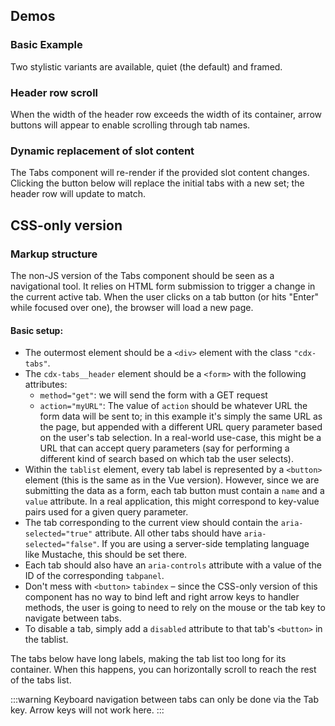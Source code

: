 <script setup>
import { ref, onMounted } from 'vue';
import BasicTabs from '@/../component-demos/tabs/examples/BasicTabs.vue';
import ManyTabs from '@/../component-demos/tabs/examples/ManyTabs.vue';
import DynamicallyGeneratedTabs from '@/../component-demos/tabs/examples/DynamicallyGeneratedTabs.vue';

const controlsConfig = [
	{
		name: 'framed',
		type: 'boolean'
	}
];

const url = ref( null );
const currentCssTabId = ref( '' );

onMounted( () => {
	url.value = new URL( window.location.href );
	url.value.hash = 'css-only-version';
	const searchParams = new URLSearchParams( window.location.search );
	currentCssTabId.value = searchParams.get( 'tab' ) || 'form-tabs-1';
} );
</script>

## Demos
### Basic Example

Two stylistic variants are available, quiet (the default) and framed.

<cdx-demo-wrapper :controls-config="controlsConfig">
<template v-slot:demo="{ propValues }">
<basic-tabs v-bind="propValues" />
</template>

<template v-slot:code>

:::code-group

<<< @/../component-demos/tabs/examples/BasicTabs.vue [NPM]

<<< @/../component-demos/tabs/examples-mw/BasicTabs.vue [MediaWiki]

:::

</template>
</cdx-demo-wrapper>

### Header row scroll

When the width of the header row exceeds the width of its container, arrow buttons will appear to
enable scrolling through tab names.

<cdx-demo-wrapper :controls-config="controlsConfig">
<template v-slot:demo="{ propValues }">
<many-tabs v-bind="propValues" />
</template>

<template v-slot:code>

:::code-group

<<< @/../component-demos/tabs/examples/ManyTabs.vue [NPM]

<<< @/../component-demos/tabs/examples-mw/ManyTabs.vue [MediaWiki]

:::

</template>
</cdx-demo-wrapper>

### Dynamic replacement of slot content

The Tabs component will re-render if the provided slot content changes.
Clicking the button below will replace the initial tabs with a new set;
the header row will update to match.

<cdx-demo-wrapper>
<template v-slot:demo="{ propValues }">
<dynamically-generated-tabs v-bind="propValues" />
</template>

<template v-slot:code>

:::code-group

<<< @/../component-demos/tabs/examples/DynamicallyGeneratedTabs.vue [NPM]

<<< @/../component-demos/tabs/examples-mw/DynamicallyGeneratedTabs.vue [MediaWiki]

:::

</template>
</cdx-demo-wrapper>

## CSS-only version

### Markup structure

The non-JS version of the Tabs component should be seen as a navigational tool.
It relies on HTML form submission to trigger a change in the current active tab.
When the user clicks on a tab button (or hits "Enter" while focused over one),
the browser will load a new page.

#### Basic setup:

- The outermost element should be a `<div>` element with the class `"cdx-tabs"`.
- The `cdx-tabs__header` element should be a `<form>` with the following attributes:
  - `method="get"`: we will send the form with a GET request
  - `action="myURL"`: The value of `action` should be whatever URL the form data
	will be sent to; in this example it's simply the same URL as the page, but
	appended with a different URL query parameter based on the user's tab selection.
	In a real-world use-case, this might be a URL that can accept query parameters
	(say for performing a different kind of search based on which tab the user
	selects).
- Within the `tablist` element, every tab label is represented by a `<button>` element (this is
  the same as in the Vue version). However, since we are submitting the data as a form, each
  tab button must contain a `name` and a `value` attribute. In a real application, this might
  correspond to key-value pairs used for a given query parameter.
- The tab corresponding to the current view should contain the `aria-selected="true"` attribute.
  All other tabs should have `aria-selected="false"`. If you are using a server-side templating
  language like Mustache, this should be set there.
- Each tab should also have an `aria-controls` attribute  with a value of the ID
  of the corresponding `tabpanel`.
- Don't mess with `<button>` `tabindex` – since the CSS-only version of this component has no way to bind
  left and right arrow keys to handler methods, the user is going to need to rely on the mouse
  or the tab key to navigate between tabs.
- To disable a tab, simply add a `disabled` attribute to that tab's `<button>` in the tablist.

The tabs below have long labels, making the tab list too long for its container. When this happens,
you can horizontally scroll to reach the rest of the tabs list.

:::warning
Keyboard navigation between tabs can only be done via the Tab key. Arrow keys will not work here.
:::

<cdx-demo-wrapper>
<template v-slot:demo>
	<!-- Wrapper div. -->
	<div class="cdx-tabs">
		<!-- Header with tab list. -->
		<form class="cdx-tabs__header" method="get" :action="url">
			<!-- List of tabs. -->
			<div class="cdx-tabs__list" role="tablist">
				<!-- Tab list item. -->
				<button
					id="form-tabs-1-label"
					class="cdx-tabs__list__item"
					role="tab"
					:aria-selected="currentCssTabId === 'form-tabs-1'"
					aria-controls="form-tabs-1"
					value="form-tabs-1"
					name="tab"
				>
					Tab number one
				</button>
				<button
					id="form-tabs-2-label"
					class="cdx-tabs__list__item"
					role="tab"
					:aria-selected="currentCssTabId === 'form-tabs-2'"
					aria-controls="form-tabs-2"
					value="form-tabs-2"
					name="tab"
				>
					Tab number two with a longer label
				</button>
				<button
					id="form-tabs-3-label"
					class="cdx-tabs__list__item"
					role="tab"
					:aria-selected="currentCssTabId === 'form-tabs-3'"
					aria-controls="form-tabs-3"
					value="form-tabs-3"
					name="tab"
					disabled
				>
					Tab number three
				</button>
				<button
					id="form-tabs-4-label"
					class="cdx-tabs__list__item"
					role="tab"
					:aria-selected="currentCssTabId === 'form-tabs-4'"
					aria-controls="form-tabs-4"
					value="form-tabs-4"
					name="tab"
				>
					Tab number four
				</button>
			</div>
		</form>
		<!-- Tabs. -->
		<div class="cdx-tabs__content">
			<!-- <section> element for each tab, with any content inside. -->
			<section id="form-tabs-1" :aria-hidden="currentCssTabId !== 'form-tabs-1'" aria-labelledby="form-tabs-1-label" class="cdx-tab" role="tabpanel" tabindex="-1">
				Tab 1 content
			</section>
			<section id="form-tabs-2" :aria-hidden="currentCssTabId !== 'form-tabs-2'" aria-labelledby="form-tabs-2-label" class="cdx-tab" role="tabpanel" tabindex="-1">
				Tab 2 content
			</section>
			<section id="form-tabs-3" :aria-hidden="currentCssTabId !== 'form-tabs-3'" aria-labelledby="form-tabs-3-label" class="cdx-tab" role="tabpanel" tabindex="-1">
				Tab 3 content
			</section>
			<section id="form-tabs-4" :aria-hidden="currentCssTabId !== 'form-tabs-4'" aria-labelledby="form-tabs-4-label" class="cdx-tab" role="tabpanel" tabindex="-1">
				Tab 4 content
			</section>
		</div>
	</div>
</template>
<template v-slot:code>

```html-vue
	<!-- Wrapper div. -->
	<div class="cdx-tabs">
		<!-- Header with tab buttons -->
		<form class="cdx-tabs__header" method="get" action="{{ url }}">
			<!-- List of tabs. -->
			<div class="cdx-tabs__list" tabindex="-1" role="tablist">
				<!-- Tab list item. -->
				<button
					id="form-tabs-1-label"
					class="cdx-tabs__list__item"
					role="tab"
					aria-selected="{{ currentCssTabId === 'form-tabs-1' }}"
					aria-controls="form-tabs-1"
					value="form-tabs-1"
					name="tab"
				>
					Tab number one
				</button>
				<button
					id="form-tabs-2-label"
					class="cdx-tabs__list__item"
					role="tab"
					aria-selected="{{ currentCssTabId === 'form-tabs-2' }}"
					aria-controls="form-tabs-2"
					value="form-tabs-2"
					name="tab"
				>
					Tab number two with a longer label
				</button>
				<button
					id="form-tabs-3-label"
					class="cdx-tabs__list__item"
					role="tab"
					aria-selected="{{ currentCssTabId === 'form-tabs-3' }}"
					aria-controls="form-tabs-3"
					value="form-tabs-3"
					name="tab"
					disabled
				>
					Tab number three
				</button>
				<button
					id="form-tabs-4-label"
					class="cdx-tabs__list__item"
					role="tab"
					aria-selected="{{ currentCssTabId === 'form-tabs-4' }}"
					aria-controls="form-tabs-4"
					value="form-tabs-4"
					name="tab"
				>
					Tab number four
				</button>
			</div>
		</form>
		<!-- Tabs. -->
		<div class="cdx-tabs__content">
			<!-- <section> element for each tab, with any content inside. -->
			<section
				id="form-tabs-1"
				aria-hidden="{{ currentCssTabId !== 'form-tabs-1' }}"
				aria-labelledby="form-tabs-1-label"
				class="cdx-tab"
				role="tabpanel"
				tabindex="-1"
			>
				Tab 1 content
			</section>
			<section
				id="form-tabs-2"
				aria-hidden="{{ currentCssTabId !== 'form-tabs-2' }}"
				aria-labelledby="form-tabs-2-label"
				class="cdx-tab"
				role="tabpanel"
				tabindex="-1"
			>
				Tab 2 content
			</section>
			<section
				id="form-tabs-3"
				aria-hidden="{{ currentCssTabId !== 'form-tabs-3' }}"
				aria-labelledby="form-tabs-3-label"
				class="cdx-tab"
				role="tabpanel"
				tabindex="-1"
			>
				Tab 3 content
			</section>
			<section
				id="form-tabs-4"
				aria-hidden="{{ currentCssTabId !== 'form-tabs-4' }}"
				aria-labelledby="form-tabs-4-label"
				class="cdx-tab"
				role="tabpanel"
				tabindex="-1"
			>
				Tab 4 content
			</section>
		</div>
	</div>
```

</template>
</cdx-demo-wrapper>


<style lang="less" scoped>
@import ( reference ) '@wikimedia/codex-design-tokens/theme-wikimedia-ui.less';

// Override VitePress styles.
// TODO: remove this once T296106 is complete.
.cdx-demo-wrapper {
	:deep( h2 ) {
		margin: 0 0 @spacing-150;
		border-top: 0;
		border-bottom: 1px solid #c8ccd1;
		padding-bottom: @spacing-25;
	}

	:deep( h3 ) {
		margin-top: 0;
	}

	/* stylelint-disable-next-line selector-class-pattern */
	:deep( .language-html code ) {
		/* stylelint-disable-next-line plugin/no-unsupported-browser-features */
		tab-size: 2;
	}
}
</style>
